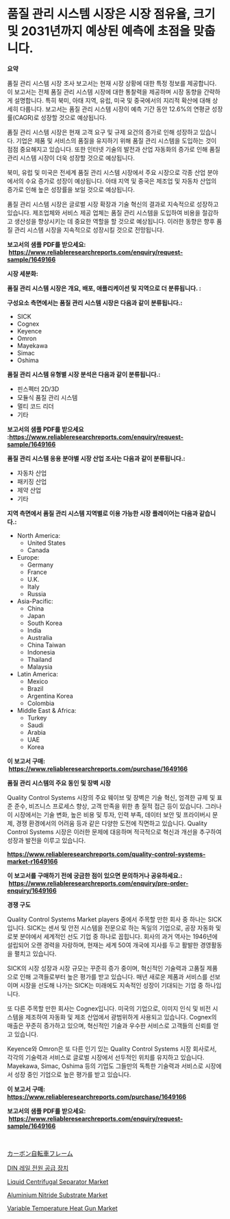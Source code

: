 <p><h1>품질 관리 시스템 시장은 시장 점유율, 크기 및 2031년까지 예상된 예측에 초점을 맞춥니다.</h1></p><p><strong>요약</strong></p>
<p><p>품질 관리 시스템 시장 조사 보고서는 현재 시장 상황에 대한 특정 정보를 제공합니다. 이 보고서는 전체 품질 관리 시스템 시장에 대한 통찰력을 제공하며 시장 동향을 간략하게 설명합니다. 특히 북미, 아태 지역, 유럽, 미국 및 중국에서의 지리적 확산에 대해 상세히 다룹니다. 보고서는 품질 관리 시스템 시장이 예측 기간 동안 12.6%의 연평균 성장률(CAGR)로 성장할 것으로 예상됩니다.</p><p>품질 관리 시스템 시장은 현재 고객 요구 및 규제 요건의 증가로 인해 성장하고 있습니다. 기업은 제품 및 서비스의 품질을 유지하기 위해 품질 관리 시스템을 도입하는 것이 점점 중요해지고 있습니다. 또한 인터넷 기술의 발전과 산업 자동화의 증가로 인해 품질 관리 시스템 시장이 더욱 성장할 것으로 예상됩니다.</p><p>북미, 유럽 및 미국은 전세계 품질 관리 시스템 시장에서 주요 시장으로 각종 산업 분야에서의 수요 증가로 성장이 예상됩니다. 아태 지역 및 중국은 제조업 및 자동차 산업의 증가로 인해 높은 성장률을 보일 것으로 예상됩니다.</p><p>품질 관리 시스템 시장은 글로벌 시장 확장과 기술 혁신의 결과로 지속적으로 성장하고 있습니다. 제조업체와 서비스 제공 업체는 품질 관리 시스템을 도입하여 비용을 절감하고 생산성을 향상시키는 데 중요한 역할을 할 것으로 예상됩니다. 이러한 동향은 향후 품질 관리 시스템 시장을 지속적으로 성장시킬 것으로 전망됩니다.</p></p>
<p><strong>보고서의 샘플 PDF를 받으세요: &nbsp;<a href="https://www.reliableresearchreports.com/enquiry/request-sample/1649166">https://www.reliableresearchreports.com/enquiry/request-sample/1649166</a></strong></p>
<p><strong>시장 세분화:</strong></p>
<p><strong> 품질 관리 시스템 시장은 개요, 배포, 애플리케이션 및 지역으로 더 분류됩니다. :</strong></p>
<p><strong>구성요소 측면에서는 품질 관리 시스템 시장은 다음과 같이 분류됩니다.:</strong></p>
<p><ul><li>SICK</li><li>Cognex</li><li>Keyence</li><li>Omron</li><li>Mayekawa</li><li>Simac</li><li>Oshima</li></ul></p>
<p><strong> 품질 관리 시스템 유형별 시장 분석은 다음과 같이 분류됩니다.:</strong></p>
<p><ul><li>핀스펙터 2D/3D</li><li>모듈식 품질 관리 시스템</li><li>멀티 코드 리더</li><li>기타</li></ul></p>
<p><strong>보고서의 샘플 PDF를 받으세요 :<a href="https://www.reliableresearchreports.com/enquiry/request-sample/1649166">https://www.reliableresearchreports.com/enquiry/request-sample/1649166</a></strong></p>
<p><strong> 품질 관리 시스템 응용 분야별 시장 산업 조사는 다음과 같이 분류됩니다.:</strong></p>
<p><ul><li>자동차 산업</li><li>패키징 산업</li><li>제약 산업</li><li>기타</li></ul></p>
<p><strong>지역 측면에서 품질 관리 시스템 지역별로 이용 가능한 시장 플레이어는 다음과 같습니다.:</strong></p>
<p><ul>
    <li>
        North America:
        <ul>
            <li>United States</li>
            <li>Canada</li>
        </ul>
    </li>
    <li>
        Europe:
        <ul>
            <li>Germany</li>
            <li>France</li>
            <li>U.K.</li>
            <li>Italy</li>
            <li>Russia</li>
        </ul>
    </li>
    <li>
        Asia-Pacific:
        <ul>
            <li>China</li>
            <li>Japan</li>
            <li>South Korea</li>
            <li>India</li>
            <li>Australia</li>
            <li>China Taiwan</li>
            <li>Indonesia</li>
            <li>Thailand</li>
            <li>Malaysia</li>
        </ul>
    </li>
    <li>
        Latin America:
        <ul>
            <li>Mexico</li>
            <li>Brazil</li>
            <li>Argentina Korea</li>
            <li>Colombia</li>
        </ul>
    </li>
    <li>
        Middle East & Africa:
        <ul>
            <li>Turkey</li>
            <li>Saudi</li>
            <li>Arabia</li>
            <li>UAE</li>
            <li>Korea</li>
        </ul>
    </li>
    </ul></p>
<p><strong>이 보고서 구매: &nbsp;<a href="https://www.reliableresearchreports.com/purchase/1649166">https://www.reliableresearchreports.com/purchase/1649166</a></strong></p>
<p><strong>품질 관리 시스템의 주요 동인 및 장벽 시장</strong></p>
<p><p>Quality Control Systems 시장의 주요 웨이브 및 장벽은 기술 혁신, 엄격한 규제 및 표준 준수, 비즈니스 프로세스 향상, 고객 만족을 위한 총 질적 접근 등이 있습니다. 그러나 이 시장에서는 기술 변화, 높은 비용 및 투자, 인력 부족, 데이터 보안 및 프라이버시 문제, 경쟁 환경에서의 어려움 등과 같은 다양한 도전에 직면하고 있습니다. Quality Control Systems 시장은 이러한 문제에 대응하며 적극적으로 혁신과 개선을 추구하여 성장과 발전을 이루고 있습니다.</p></p>
<p><strong><a href="https://www.reliableresearchreports.com/quality-control-systems-market-r1649166">https://www.reliableresearchreports.com/quality-control-systems-market-r1649166</a></strong></p>
<p><strong>이 보고서를 구매하기 전에 궁금한 점이 있으면 문의하거나 공유하세요.: &nbsp;<a href="https://www.reliableresearchreports.com/enquiry/pre-order-enquiry/1649166">https://www.reliableresearchreports.com/enquiry/pre-order-enquiry/1649166</a></strong></p>
<p><strong>경쟁 구도</strong></p>
<p><p>Quality Control Systems Market players 중에서 주목할 만한 회사 중 하나는 SICK입니다. SICK는 센서 및 안전 시스템을 전문으로 하는 독일의 기업으로, 공장 자동화 및 로봇 분야에서 세계적인 선도 기업 중 하나로 꼽힙니다. 회사의 과거 역사는 1946년에 설립되어 오랜 경력을 자랑하며, 현재는 세계 50여 개국에 지사를 두고 활발한 경영활동을 펼치고 있습니다.</p><p>SICK의 시장 성장과 시장 규모는 꾸준히 증가 중이며, 혁신적인 기술력과 고품질 제품으로 인해 고객들로부터 높은 평가를 받고 있습니다. 매년 새로운 제품과 서비스를 선보이며 시장을 선도해 나가는 SICK는 미래에도 지속적인 성장이 기대되는 기업 중 하나입니다.</p><p>또 다른 주목할 만한 회사는 Cognex입니다. 미국의 기업으로, 이미지 인식 및 비전 시스템을 제조하여 자동화 및 제조 산업에서 광범위하게 사용되고 있습니다. Cognex의 매출은 꾸준히 증가하고 있으며, 혁신적인 기술과 우수한 서비스로 고객들의 신뢰를 얻고 있습니다.</p><p>Keyence와 Omron은 또 다른 인기 있는 Quality Control Systems 시장 회사로서, 각각의 기술력과 서비스로 글로벌 시장에서 선두적인 위치를 유지하고 있습니다. Mayekawa, Simac, Oshima 등의 기업도 그들만의 독특한 기술력과 서비스로 시장에서 성장 중인 기업으로 높은 평가를 받고 있습니다.</p></p>
<p><strong>이 보고서 구매: &nbsp; <a href="https://www.reliableresearchreports.com/purchase/1649166">https://www.reliableresearchreports.com/purchase/1649166</a></strong></p>
<p><strong>보고서의 샘플 PDF를 받으세요: &nbsp;<a href="https://www.reliableresearchreports.com/enquiry/request-sample/1649166">https://www.reliableresearchreports.com/enquiry/request-sample/1649166</a></strong><strong></strong></p>
<p>&nbsp;</p>
<p><p><a href="https://github.com/EthanMorar2011/Market-Research-Report-List-1/blob/main/357882531060.md">カーボン自転車フレーム</a></p><p><a href="https://github.com/vseigx30c9a1j/Market-Research-Report-List-1/blob/main/942198528479.md">DIN 레일 전원 공급 장치</a></p><p><a href="https://github.com/jj19131/Market-Research-Report-List-2/blob/main/liquid-centrifugal-separator-market.md">Liquid Centrifugal Separator Market</a></p><p><a href="https://issuu.com/reportprime-2/docs/aluminium-nitride-substrate-market-size-2030.pptx">Aluminium Nitride Substrate Market</a></p><p><a href="https://github.com/marloy8/Market-Research-Report-List-4/blob/main/variable-temperature-heat-gun-market.md">Variable Temperature Heat Gun Market</a></p></p>